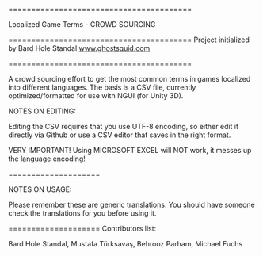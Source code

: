 ========================================

Localized Game Terms - CROWD SOURCING

========================================
Project initialized by Bard Hole Standal
www.ghostsquid.com

========================================

A crowd sourcing effort to get the most common terms in games localized into different languages. 
The basis is a CSV file, currently optimized/formatted for use with NGUI (for Unity 3D).

NOTES ON EDITING:

Editing the CSV requires that you use UTF-8 encoding, so either edit it directly via Github or use a CSV editor that saves in the right format.

VERY IMPORTANT!
Using MICROSOFT EXCEL will NOT work, it messes up the language encoding!


====================

NOTES ON USAGE:

Please remember these are generic translations. You should have someone check the translations for you before using it.

====================
Contributors list:

Bard Hole Standal, Mustafa Türksavaş, Behrooz Parham, Michael Fuchs
